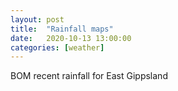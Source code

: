 ```yaml
---
layout: post
title:  "Rainfall maps"
date:   2020-10-13 13:00:00
categories: [weather]
---
```


<p>BOM recent rainfall for East Gippsland</p>
<table class="region-list tab-pics large"></table>


<script type="text/javascript" src="/assets/js/BOM/rainfall.js"></script>
